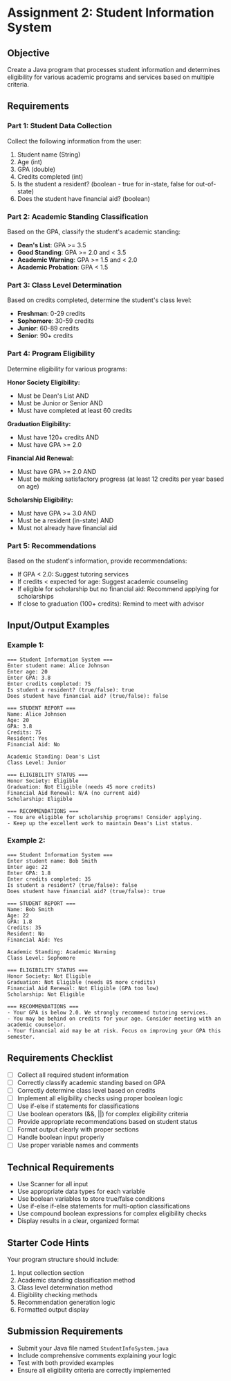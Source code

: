 # Assignment 2: Student Information System

## Objective
Create a Java program that processes student information and determines eligibility for various academic programs and services based on multiple criteria.

## Requirements

### Part 1: Student Data Collection
Collect the following information from the user:
1. Student name (String)
2. Age (int)
3. GPA (double)
4. Credits completed (int)
5. Is the student a resident? (boolean - true for in-state, false for out-of-state)
6. Does the student have financial aid? (boolean)

### Part 2: Academic Standing Classification
Based on the GPA, classify the student's academic standing:
- **Dean's List**: GPA >= 3.5
- **Good Standing**: GPA >= 2.0 and < 3.5
- **Academic Warning**: GPA >= 1.5 and < 2.0
- **Academic Probation**: GPA < 1.5

### Part 3: Class Level Determination
Based on credits completed, determine the student's class level:
- **Freshman**: 0-29 credits
- **Sophomore**: 30-59 credits
- **Junior**: 60-89 credits
- **Senior**: 90+ credits

### Part 4: Program Eligibility
Determine eligibility for various programs:

**Honor Society Eligibility:**
- Must be Dean's List AND
- Must be Junior or Senior AND
- Must have completed at least 60 credits

**Graduation Eligibility:**
- Must have 120+ credits AND
- Must have GPA >= 2.0

**Financial Aid Renewal:**
- Must have GPA >= 2.0 AND
- Must be making satisfactory progress (at least 12 credits per year based on age)

**Scholarship Eligibility:**
- Must have GPA >= 3.0 AND
- Must be a resident (in-state) AND
- Must not already have financial aid

### Part 5: Recommendations
Based on the student's information, provide recommendations:
- If GPA < 2.0: Suggest tutoring services
- If credits < expected for age: Suggest academic counseling
- If eligible for scholarship but no financial aid: Recommend applying for scholarships
- If close to graduation (100+ credits): Remind to meet with advisor

## Input/Output Examples

### Example 1:
```
=== Student Information System ===
Enter student name: Alice Johnson
Enter age: 20
Enter GPA: 3.8
Enter credits completed: 75
Is student a resident? (true/false): true
Does student have financial aid? (true/false): false

=== STUDENT REPORT ===
Name: Alice Johnson
Age: 20
GPA: 3.8
Credits: 75
Resident: Yes
Financial Aid: No

Academic Standing: Dean's List
Class Level: Junior

=== ELIGIBILITY STATUS ===
Honor Society: Eligible
Graduation: Not Eligible (needs 45 more credits)
Financial Aid Renewal: N/A (no current aid)
Scholarship: Eligible

=== RECOMMENDATIONS ===
- You are eligible for scholarship programs! Consider applying.
- Keep up the excellent work to maintain Dean's List status.
```

### Example 2:
```
=== Student Information System ===
Enter student name: Bob Smith
Enter age: 22
Enter GPA: 1.8
Enter credits completed: 35
Is student a resident? (true/false): false
Does student have financial aid? (true/false): true

=== STUDENT REPORT ===
Name: Bob Smith
Age: 22
GPA: 1.8
Credits: 35
Resident: No
Financial Aid: Yes

Academic Standing: Academic Warning
Class Level: Sophomore

=== ELIGIBILITY STATUS ===
Honor Society: Not Eligible
Graduation: Not Eligible (needs 85 more credits)
Financial Aid Renewal: Not Eligible (GPA too low)
Scholarship: Not Eligible

=== RECOMMENDATIONS ===
- Your GPA is below 2.0. We strongly recommend tutoring services.
- You may be behind on credits for your age. Consider meeting with an academic counselor.
- Your financial aid may be at risk. Focus on improving your GPA this semester.
```

## Requirements Checklist
- [ ] Collect all required student information
- [ ] Correctly classify academic standing based on GPA
- [ ] Correctly determine class level based on credits
- [ ] Implement all eligibility checks using proper boolean logic
- [ ] Use if-else if statements for classifications
- [ ] Use boolean operators (&&, ||) for complex eligibility criteria
- [ ] Provide appropriate recommendations based on student status
- [ ] Format output clearly with proper sections
- [ ] Handle boolean input properly
- [ ] Use proper variable names and comments

## Technical Requirements
- Use Scanner for all input
- Use appropriate data types for each variable
- Use boolean variables to store true/false conditions
- Use if-else if-else statements for multi-option classifications
- Use compound boolean expressions for complex eligibility checks
- Display results in a clear, organized format

## Starter Code Hints
Your program structure should include:
1. Input collection section
2. Academic standing classification method
3. Class level determination method
4. Eligibility checking methods
5. Recommendation generation logic
6. Formatted output display

## Submission Requirements
- Submit your Java file named `StudentInfoSystem.java`
- Include comprehensive comments explaining your logic
- Test with both provided examples
- Ensure all eligibility criteria are correctly implemented
